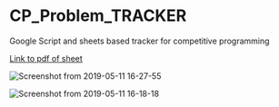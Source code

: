 # CP_Problem_TRACKER
Google Script and sheets based tracker for competitive programming 

[Link to pdf of sheet](https://docs.google.com/spreadsheets/d/e/2PACX-1vSsG0WoQxQmo3IXctQzZu0GKY9vI8qRjRgpoQE1z8TkHFs3Qjo4v1ctCNA3QZV5iqjNYacSciE7IQjj/pub?gid=891834841&single=true&output=pdf)

![Screenshot from 2019-05-11 16-27-55](https://user-images.githubusercontent.com/34399448/57568798-c3cc8900-7409-11e9-937c-912ba82900dc.png)

![Screenshot from 2019-05-11 16-18-18](https://user-images.githubusercontent.com/34399448/57568693-916e5c00-7408-11e9-8722-9abe8f64484d.png)
